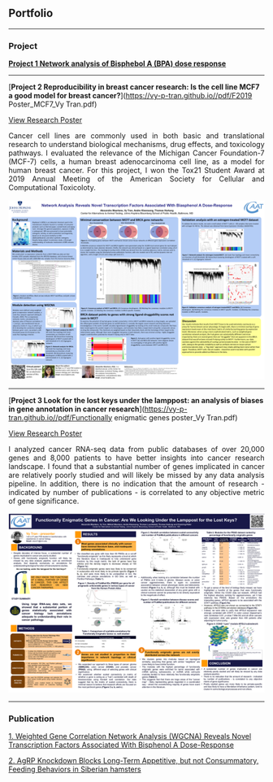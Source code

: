 ## Portfolio

---

### Project

[**Project 1 Network analysis of Bisphebol A (BPA) dose response**](https://www.ncbi.nlm.nih.gov/pmc/articles/PMC6240694/)


---
[**Project 2 Reproducibility in breast cancer research: Is the cell line MCF7 a good model for breast cancer?**](https://vy-p-tran.github.io//pdf/F2019 Poster_MCF7_Vy Tran.pdf)
<p align="left">
<a href="https://vy-p-tran.github.io/pdf/2019 Poster_MCF7_Vy Tran.pdf">View Research Poster</a>
</p>
<div style="text-align: justify"> Cancer cell lines are commonly used in both basic and translational research to understand biological mechanisms, drug effects, and toxicology pathways. I evaluated the relevance of the Michigan Cancer Foundation-7 (MCF-7) cells, a human breast adenocarcinoma cell line, as a model for human breast cancer. For this project, I won the Tox21 Student Award at 2019 Annual Meeting of the American Society for Cellular and Computational Toxicoloty.   </div>
<br>
<img src="https://raw.githubusercontent.com/vy-p-tran/vy-p-tran.github.io/master/images/2019 Poster_MCF7_Vy Tran.png"/>
<br>

---

[**Project 3 Look for the lost keys under the lamppost: an analysis of biases in gene annotation in cancer research**](https://vy-p-tran.github.io//pdf/Functionally enigmatic genes poster_Vy Tran.pdf)
<p align="left">
<a href="https://vy-p-tran.github.io//pdf/Functionally enigmatic genes poster_Vy Tran.pdf"> View Research Poster</a>
</p>
<div style="text-align: justify"> I analyzed cancer RNA-seq data from public databases of over 20,000 genes and 8,000 patients to have better insights into cancer research landscape. I found that a substantial number of genes implicated in cancer are relatively poorly studied and will likely be missed by any data analysis pipeline. In addition, there is no indication that the amount of research - indicated by number of publications - is correlated to any objective metric of gene significance. </div>
<br>
<img src="https://raw.githubusercontent.com/vy-p-tran/vy-p-tran.github.io/master/images/Functionally enigmatic genes poster_Vy Tran.png"/>
<br>

---

### Publication

[1. Weighted Gene Correlation Network Analysis (WGCNA) Reveals Novel Transcription Factors Associated With Bisphenol A Dose-Response](https://www.ncbi.nlm.nih.gov/pmc/articles/PMC6240694/)

[2. AgRP Knockdown Blocks Long-Term Appetitive, but not Consummatory, Feeding Behaviors in Siberian hamsters](https://www.ncbi.nlm.nih.gov/pmc/articles/PMC5897226/)
